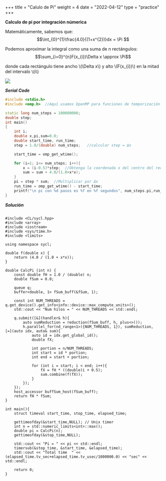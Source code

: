 +++
title = "Calulo de Pi"
weight = 4
date = "2022-04-12"
type = "practice"
+++

**Calculo de pi por integración númerica**

Matemáticamente, sabemos que:
$$\int_{0}^{1}\frac{4.0}{(1+x^{2})}dx = \Pi $$

Podemos aproximar la integral como una suma de n rectángulos:
$$\sum_{i=0}^{n}F(x_{i})\Delta x \approx  \Pi$$

donde cada rectángulo tiene ancho \\(\Delta x\\) y alto \\(F(x_{i})\\) en la mitad del intervalo \\(i\\)

<p>
  <img src="../../images/img.png">
</p>

***Serial Code***
```cpp
#include <stdio.h>
#include <omp.h>  //Aquí usamos OpenMP para funciones de temporización

static long num_steps = 100000000;
double step;
int main()
{
    int i;
    double x,pi,sum=0.0;
    double start_time, run_time;
    step = 1.0/(double) num_steps;   //calcular step = Δx

    start_time = omp_get_wtime();

    for (i=1; i<= num_steps; i++){
        x = (i-0.5)*step;  //Obtenga la coordenada x del centro del rectángulo
        sum = sum + 4.0/(1.0+x*x);
    }
    pi = step * sum;  //Multiplicar por Δx
    run_time = omp_get_wtime() - start_time;
    printf("\n pi con %d pasos es %f en %f segundos", num_steps.pi,run_time);
}
```

***Solución***

```cp

#include <CL/sycl.hpp>
#include <array>
#include <iostream>
#include <sys/time.h>
#include <limits>

using namespace sycl;

double f(double x) {
    return (4.0 / (1.0 + x*x));
}

double CalcPi (int n) {
    const double fH = 1.0 / (double) n;
    double fSum = 0.0;
    
    queue q;
    buffer<double, 1> fSum_buff(&fSum, 1);
    
    const int NUM_THREADS = q.get_device().get_info<info::device::max_compute_units>();
    std::cout << "Num hilos = " << NUM_THREADS << std::endl;
    
    q.submit([&](handler& h){
        auto sumReduction = reduction(fSum_buff, h, plus<>());
        h.parallel_for(nd_range<1>({NUM_THREADS, 1}), sumReduction, [=](auto idx, auto& sum){
            auto id = idx.get_global_id();
            double fX;
    
            int portion = n/NUM_THREADS;
            int start = id * portion;
            int end = start + portion;
    
            for (int i = start; i < end; i++){       
                fX = fH * ((double)i + 0.5);
                sum.combine(f(fX));
            }
        });
    });
    host_accessor buffSum_host(fSum_buff);
    return fH * fSum;
}
    
int main(){
    struct timeval start_time, stop_time, elapsed_time;
    
    gettimeofday(&start_time,NULL); // Unix timer
    int n = std::numeric_limits<int>::max();
    double pi = CalcPi(n);
    gettimeofday(&stop_time,NULL);
    
    std::cout << "Pi = " << pi << std::endl;
    timersub(&stop_time, &start_time, &elapsed_time);
    std::cout << "Total time  " << (elapsed_time.tv_sec+elapsed_time.tv_usec/1000000.0) << "sec" << std::endl;
         
    return 0;
}

```